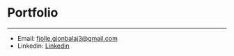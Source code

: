 # Portfolio
***
* Email: fjolle.gjonbalaj3@gmail.com
* Linkedin: [Linkedin](https://www.linkedin.com/in/fjoll%C3%AB-gjonbalaj-3075b0102/)

